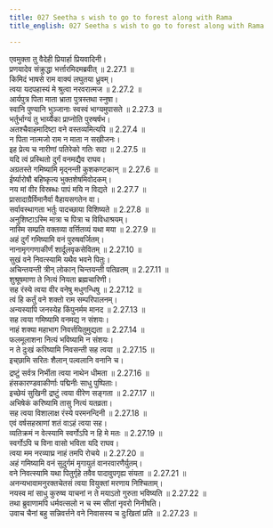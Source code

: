 ```yaml
---
title: 027 Seetha s wish to go to forest along with Rama
title_english: 027 Seetha s wish to go to forest along with Rama

---
```

<div class="audioEmbed"  caption="श्रीराम-हरिसीताराममूर्ति-घनपाठिभ्यां वचनम्" src="https://archive.org/download/Ramayana-recitation-Sriram-harisItArAmamUrti-Ghanapaati-v2/Kanda_2/Kanda_2_AYK-027-Sitayaaha_Vanagamana_Nishchayaha.mp3"></div>

  
एवमुक्ता तु वैदेही प्रियार्हा प्रियवादिनी।  
प्रणयादेव संक्रुद्धा भर्त्तारमिदमब्रवीत् ॥ 2.27.1 ॥   
किमिदं भाषसे राम वाक्यं लघुतया ध्रुवम्।  
त्वया यदपहास्यं मे श्रुत्वा नरवरात्मज ॥ 2.27.2 ॥   
आर्यपुत्र पिता माता भ्राता पुत्रस्तथा स्नुषा।  
स्वानि पुण्यानि भुञ्जानाः स्वस्वं भाग्यमुपासते ॥ 2.27.3 ॥   
भर्तुर्भाग्यं तु भार्य्यैका प्राप्नोति पुरुषर्षभ।  
अतश्चैवाहमादिष्टा वने वस्तव्यमित्यपि ॥ 2.27.4 ॥   
न पिता नात्मजो राम न माता न सखीजनः।  
इह प्रेत्य च नारीणां पतिरेको गतिः सदा ॥ 2.27.5 ॥   
यदि त्वं प्रस्थितो दुर्गं वनमद्यैव राघव।  
अग्रतस्ते गमिष्यामि मृद्नन्ती कुशकण्टकान् ॥ 2.27.6 ॥   
ईर्ष्यारोषौ बहिष्कृत्य भुक्तशेषमिवोदकम्।  
नय मां वीर विस्रब्धः पापं मयि न विद्यते ॥ 2.27.7 ॥   
प्रासादाग्रैर्विमानैर्वा वैहायसगतेन वा।  
सर्वावस्थागता भर्तुः पादच्छाया विशिष्यते ॥ 2.27.8 ॥   
अनुशिष्टाऽस्मि मात्रा च पित्रा च विविधाश्रयम्।  
नास्मि सम्प्रति वक्तव्या वर्त्तितव्यं यथा मया ॥ 2.27.9 ॥   
अहं दुर्गं गमिष्यामि वनं पुरुषवर्जितम्।  
नानामृगगणाकीर्णं शार्दूलवृकसेवितम् ॥ 2.27.10 ॥   
सुखं वने निवत्स्यामि यथैव भवने पितुः।  
अचिन्तयन्ती त्रीन् लोकान् चिन्तयन्ती पतिव्रतम् ॥ 2.27.11 ॥   
शुश्रूषमाणा ते नित्यं नियता ब्रह्मचारिणी।  
सह रंस्ये त्वया वीर वनेषु मधुगन्धिषु ॥ 2.27.12 ॥   
त्वं हि कर्तुं वने शक्तो राम सम्परिपालनम्।  
अन्यस्यापि जनस्येह किंपुनर्मम मानद ॥ 2.27.13 ॥   
सह त्वया गमिष्यामि वनमद्य न संशयः।  
नाहं शक्या महाभाग निवर्त्तयितुमुद्यता ॥ 2.27.14 ॥   
फलमूलाशना नित्यं भविष्यामि न संशयः।  
न ते दुःखं करिष्यामि निवसन्ती सह त्वया ॥ 2.27.15 ॥   
इच्छामि सरितः शैलान् पल्वलानि वनानि च।  
द्रष्टुं सर्वत्र निर्भीता त्वया नाथेन धीमता ॥ 2.27.16 ॥   
हंसकारण्डवाकीर्णाः पद्मिनीः साधु पुष्पिताः।  
इच्छेयं सुखिनी द्रष्टुं त्वया वीरेण सङ्गता ॥ 2.27.17 ॥   
अभिषेकं करिष्यामि तासु नित्यं यतव्रता।  
सह त्वया विशालाक्ष रंस्ये परमनन्दिनी ॥ 2.27.18 ॥   
एवं वर्षसहस्राणां शतं वाऽहं त्वया सह।  
व्यतिक्रमं न वेत्स्यामि स्वर्गोऽपि न हि मे मतः ॥ 2.27.19 ॥   
स्वर्गोऽपि च विना वासो भविता यदि राघव।  
त्वया मम नरव्याघ्र नाहं तमपि रोचये ॥ 2.27.20 ॥   
अहं गमिष्यामि वनं सुदुर्गमं मृगायुतं वानरवारणैर्युतम्।  
वने निवत्स्यामि यथा पितुर्गृहे तवैव पादावुपगृह्य संयता ॥ 2.27.21 ॥   
अनन्यभावामनुरक्तचेतसं त्वया वियुक्तां मरणाय निश्चिताम्।  
नयस्व मां साधु कुरुष्व याचनां न ते मयाऽतो गुरुता भविष्यति ॥ 2.27.22 ॥   
तथा ब्रुवाणामपि धर्मवत्सलो न च स्म सीतां नृवरो निनीषति।  
उवाच चैनां बहु सन्निवर्त्तने वने निवासस्य च दुःखितां प्रति ॥ 2.27.23 ॥   